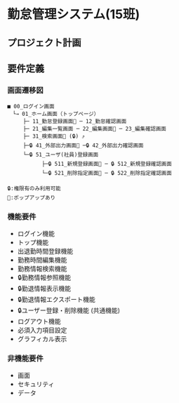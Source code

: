 # 勤怠管理システム(15班)

## プロジェクト計画

## 要件定義

### 画面遷移図
```
■ 00_ログイン画面
　└→ 01_ホーム画面（トップページ）
　　　├─ 11_勤怠登録画面📢 ─ 12_勤怠確認画面
　　　├─ 21_編集一覧画面 ─ 22_編集画面📢 ─ 23_編集確認画面
　　　├─ 31_検索画面📢 (🔒) ⤴
　　　├─🔒 41_外部出力画面📢 ─🔒 42_外部出力確認画面
　　　└─🔒 51_ユーザ(社員)登録画面
　　      　├─🔒 511_新規登録画面📢 ─ 🔒 512_新規登録確認画面
　　      　└─🔒 521_削除指定画面📢 ─ 🔒 522_削除指定確認画面
    
🔒:権限有のみ利用可能
📢:ポップアップあり
```

### 機能要件
- ログイン機能
- トップ機能
- 出退勤時間登録機能
- 勤務時間編集機能
- 勤務情報検索機能
- 🔒勤務情報参照機能
- 🔒勤退情報表示機能
- 🔒勤退情報エクスポート機能
- 🔒ユーザー登録・削除機能
(共通機能)
- ログアウト機能
- 必須入力項目設定
- グラフィカル表示

### 非機能要件
- 画面
- セキュリティ
- データ
